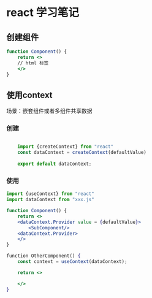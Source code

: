 # react 学习笔记

## 创建组件

``` jsx
function Component() {
    return <>
    // html 标签
    </>
}
```

## 使用context

场景：嵌套组件或者多组件共享数据

### 创建

```js

    import {createContext} from "react"
    const dataContext = createContext(defaultValue)
    
    export default dataContext;
```

### 使用

```jsx
import {useContext} from "react"
import dataContext from "xxx.js"

function Component() {
    return <>
    <dataContext.Provider value = {defaultValue}>
        <SubComponent/> 
    <dataContext.Provider>
    </>
}

function OtherComponent() {
    const context = useContext(dataContext); 

    return <>

    </>
}

```
